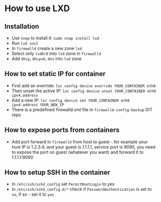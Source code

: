 # How to use LXD
## Installation
* Use `snap` to install it: `sudo snap install lxd`
* Run `lxd init`
* In `firewalld` create a new zone `lxd`
* Select only `lxdbr0` into `lxd` zone in `firewalld`
* Add `dhcp`, `dhcpv6`, `dns` into `lxd` zone
## How to set static IP for container
* First add an override: `lxc config device override YOUR_CONTAINER eth0`
* Then unset the active IP: `lxc config device unset YOUR_CONTAINER eth0 ipv4.address`
* Add a new IP: `lxc config device set YOUR_CONTAINER eth0 ipv4.address YOUR_NEW_IP`
* There is a predefined firewalld xml file in `firewalld-config-backup` GIT repo
## How to expose ports from containers
* Add port forward in `firewalld` from host to guest - for example your host IP is 1.2.3.4, and your guest is 1.1.1.1, service port is 9090, you need to expose the port on guest (whatever you want) and forward it to 1.1.1.1:9090
## How to setup SSH in the container
* In `/etc/ssh/sshd_config` set `PermitRootLogin` to yes
* In `/etc/ssh/sshd_config.d/*` check if `PasswordAuthentication` is set to `no`, if so - set it to `yes`